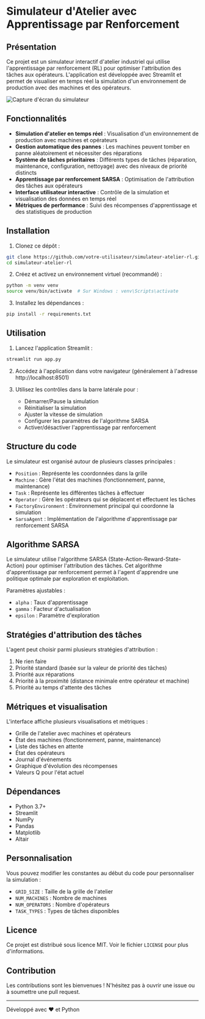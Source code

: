 # Simulateur d'Atelier avec Apprentissage par Renforcement

## Présentation

Ce projet est un simulateur interactif d'atelier industriel qui utilise l'apprentissage par renforcement (RL) pour optimiser l'attribution des tâches aux opérateurs. L'application est développée avec Streamlit et permet de visualiser en temps réel la simulation d'un environnement de production avec des machines et des opérateurs.

![Capture d'écran du simulateur](https://via.placeholder.com/800x400)

## Fonctionnalités

- **Simulation d'atelier en temps réel** : Visualisation d'un environnement de production avec machines et opérateurs
- **Gestion automatique des pannes** : Les machines peuvent tomber en panne aléatoirement et nécessiter des réparations
- **Système de tâches prioritaires** : Différents types de tâches (réparation, maintenance, configuration, nettoyage) avec des niveaux de priorité distincts
- **Apprentissage par renforcement SARSA** : Optimisation de l'attribution des tâches aux opérateurs
- **Interface utilisateur interactive** : Contrôle de la simulation et visualisation des données en temps réel
- **Métriques de performance** : Suivi des récompenses d'apprentissage et des statistiques de production

## Installation

1. Clonez ce dépôt :
```bash
git clone https://github.com/votre-utilisateur/simulateur-atelier-rl.git
cd simulateur-atelier-rl
```

2. Créez et activez un environnement virtuel (recommandé) :
```bash
python -m venv venv
source venv/bin/activate  # Sur Windows : venv\Scripts\activate
```

3. Installez les dépendances :
```bash
pip install -r requirements.txt
```

## Utilisation

1. Lancez l'application Streamlit :
```bash
streamlit run app.py
```

2. Accédez à l'application dans votre navigateur (généralement à l'adresse http://localhost:8501)

3. Utilisez les contrôles dans la barre latérale pour :
   - Démarrer/Pause la simulation
   - Réinitialiser la simulation
   - Ajuster la vitesse de simulation
   - Configurer les paramètres de l'algorithme SARSA
   - Activer/désactiver l'apprentissage par renforcement

## Structure du code

Le simulateur est organisé autour de plusieurs classes principales :

- `Position` : Représente les coordonnées dans la grille
- `Machine` : Gère l'état des machines (fonctionnement, panne, maintenance)
- `Task` : Représente les différentes tâches à effectuer
- `Operator` : Gère les opérateurs qui se déplacent et effectuent les tâches
- `FactoryEnvironment` : Environnement principal qui coordonne la simulation
- `SarsaAgent` : Implémentation de l'algorithme d'apprentissage par renforcement SARSA

## Algorithme SARSA

Le simulateur utilise l'algorithme SARSA (State-Action-Reward-State-Action) pour optimiser l'attribution des tâches. Cet algorithme d'apprentissage par renforcement permet à l'agent d'apprendre une politique optimale par exploration et exploitation.

Paramètres ajustables :
- `alpha` : Taux d'apprentissage
- `gamma` : Facteur d'actualisation
- `epsilon` : Paramètre d'exploration

## Stratégies d'attribution des tâches

L'agent peut choisir parmi plusieurs stratégies d'attribution :
1. Ne rien faire
2. Priorité standard (basée sur la valeur de priorité des tâches)
3. Priorité aux réparations
4. Priorité à la proximité (distance minimale entre opérateur et machine)
5. Priorité au temps d'attente des tâches

## Métriques et visualisation

L'interface affiche plusieurs visualisations et métriques :
- Grille de l'atelier avec machines et opérateurs
- État des machines (fonctionnement, panne, maintenance)
- Liste des tâches en attente
- État des opérateurs
- Journal d'événements
- Graphique d'évolution des récompenses
- Valeurs Q pour l'état actuel

## Dépendances

- Python 3.7+
- Streamlit
- NumPy
- Pandas
- Matplotlib
- Altair

## Personnalisation

Vous pouvez modifier les constantes au début du code pour personnaliser la simulation :
- `GRID_SIZE` : Taille de la grille de l'atelier
- `NUM_MACHINES` : Nombre de machines
- `NUM_OPERATORS` : Nombre d'opérateurs
- `TASK_TYPES` : Types de tâches disponibles

## Licence

Ce projet est distribué sous licence MIT. Voir le fichier `LICENSE` pour plus d'informations.

## Contribution

Les contributions sont les bienvenues ! N'hésitez pas à ouvrir une issue ou à soumettre une pull request.

---

Développé avec ❤️ et Python

